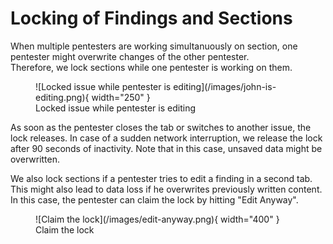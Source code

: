 # Locking of Findings and Sections
When multiple pentesters are working simultanuously on section, one pentester might overwrite changes of the other pentester.  
Therefore, we lock sections while one pentester is working on them.

<figure markdown>
  ![Locked issue while pentester is editing](/images/john-is-editing.png){ width="250" }
  <figcaption>Locked issue while pentester is editing</figcaption>
</figure>

As soon as the pentester closes the tab or switches to another issue, the lock releases. In case of a sudden network interruption, we release the lock after 90 seconds of inactivity. Note that in this case, unsaved data might be overwritten.

We also lock sections if a pentester tries to edit a finding in a second tab. This might also lead to data loss if he overwrites previously written content. In this case, the pentester can claim the lock by hitting "Edit Anyway".

<figure markdown>
  ![Claim the lock](/images/edit-anyway.png){ width="400" }
  <figcaption>Claim the lock</figcaption>
</figure>

